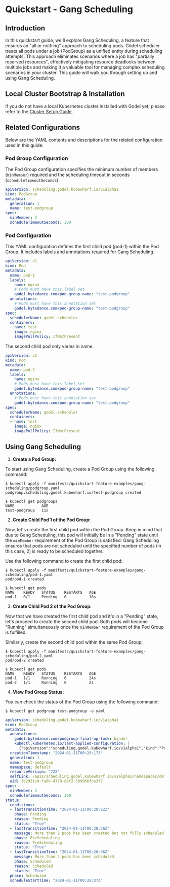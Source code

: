 # Quickstart - Gang Scheduling

## Introduction

In this quickstart guide, we'll explore Gang Scheduling, a feature that ensures an "all or nothing" approach to scheduling pods.
Gödel scheduler treats all pods under a job (PodGroup) as a unified entity during scheduling attempts.
This approach eliminates scenarios where a job has "partially reserved resources", effectively mitigating resource deadlocks between multiple jobs and making it a valuable tool for managing complex scheduling scenarios in your cluster.
This guide will walk you through setting up and using Gang Scheduling.

## Local Cluster Bootstrap & Installation

If you do not have a local Kubernetes cluster installed with Godel yet, please refer to the [Cluster Setup Guide](kind-cluster-setup.md).

## Related Configurations

Below are the YAML contents and descriptions for the related configuration used in this guide:

### Pod Group Configuration

The Pod Group configuration specifies the minimum number of members (`minMember`) required and the scheduling timeout in seconds (`scheduleTimeoutSeconds`).

```yaml
apiVersion: scheduling.godel.kubewharf.io/v1alpha1
kind: PodGroup
metadata:
  generation: 1
  name: test-podgroup
spec:
  minMember: 2
  scheduleTimeoutSeconds: 300
```

### Pod Configuration

This YAML configuration defines the first child pod (pod-1) within the Pod Group. It includes labels and annotations required for Gang Scheduling.

```yaml
apiVersion: v1
kind: Pod
metadata:
  name: pod-1
  labels:
    name: nginx
    # Pods must have this label set
    godel.bytedance.com/pod-group-name: "test-podgroup"
  annotations:
    # Pods must have this annotation set
    godel.bytedance.com/pod-group-name: "test-podgroup"
spec:
  schedulerName: godel-scheduler
  containers:
  - name: test
    image: nginx
    imagePullPolicy: IfNotPresent
```

The second child pod only varies in name.

```yaml
apiVersion: v1
kind: Pod
metadata:
  name: pod-2
  labels:
    name: nginx
    # Pods must have this label set
    godel.bytedance.com/pod-group-name: "test-podgroup"
  annotations:
    # Pods must have this annotation set
    godel.bytedance.com/pod-group-name: "test-podgroup"
spec:
  schedulerName: godel-scheduler
  containers:
  - name: test
    image: nginx
    imagePullPolicy: IfNotPresent
```

## Using Gang Scheduling

1. **Create a Pod Group:**

To start using Gang Scheduling, create a Pod Group using the following command:

```console
$ kubectl apply -f manifests/quickstart-feature-examples/gang-scheduling/podgroup.yaml
podgroup.scheduling.godel.kubewharf.io/test-podgroup created

$ kubectl get podgroups
NAME            AGE
test-podgroup   11s
```

2. **Create Child Pod 1 of the Pod Group:**

Now, let's create the first child pod within the Pod Group. 
Keep in mind that due to Gang Scheduling, this pod will initially be in a "Pending" state until the `minMember` requirement of the Pod Group is satisfied. 
Gang Scheduling ensures that pods are not scheduled until the specified number of pods (in this case, 2) is ready to be scheduled together.

Use the following command to create the first child pod:

```console
$ kubectl apply -f manifests/quickstart-feature-examples/gang-scheduling/pod-1.yaml
pod/pod-1 created

$ kubectl get pods
NAME    READY   STATUS    RESTARTS   AGE
pod-1   0/1     Pending   0          18s
```

3. **Create Child Pod 2 of the Pod Group:**

 Now that we have created the first child pod and it's in a "Pending" state, let's proceed to create the second child pod. 
 Both pods will become "Running" simultaneously once the `minMember` requirement of the Pod Group is fulfilled.

Similarly, create the second child pod within the same Pod Group:

```console
$ kubectl apply -f manifests/quickstart-feature-examples/gang-scheduling/pod-2.yaml
pod/pod-2 created

$ kubectl get pods
NAME    READY   STATUS    RESTARTS   AGE
pod-1   1/1     Running   0          24s
pod-2   1/1     Running   0          2s
```

4. **View Pod Group Status:**

You can check the status of the Pod Group using the following command:

```console
$ kubectl get podgroup test-podgroup -o yaml
```

```yaml
apiVersion: scheduling.godel.kubewharf.io/v1alpha1
kind: PodGroup
metadata:
  annotations:
    godel.bytedance.com/podgroup-final-op-lock: binder
    kubectl.kubernetes.io/last-applied-configuration: |
      {"apiVersion":"scheduling.godel.kubewharf.io/v1alpha1","kind":"PodGroup","metadata":{"annotations":{},"generation":1,"name":"test-podgroup","namespace":"default"},"spec":{"minMember":2,"scheduleTimeoutSeconds":300}}
  creationTimestamp: "2024-01-11T00:28:17Z"
  generation: 1
  name: test-podgroup
  namespace: default
  resourceVersion: "722"
  selfLink: /apis/scheduling.godel.kubewharf.io/v1alpha1/namespaces/default/podgroups/test-podgroup
  uid: fe2931c4-fa6b-4770-8ef2-589966fce3f7
spec:
  minMember: 2
  scheduleTimeoutSeconds: 300
status:
  conditions:
  - lastTransitionTime: "2024-01-11T00:28:22Z"
    phase: Pending
    reason: Pending
    status: "True"
  - lastTransitionTime: "2024-01-11T00:28:36Z"
    message: More than 2 pods has been created but not fully scheduled
    phase: PreScheduling
    reason: PreScheduling
    status: "True"
  - lastTransitionTime: "2024-01-11T00:28:36Z"
    message: More than 2 pods has been scheduled
    phase: Scheduled
    reason: Scheduled
    status: "True"
  phase: Scheduled
  scheduleStartTime: "2024-01-11T00:28:37Z"
```
